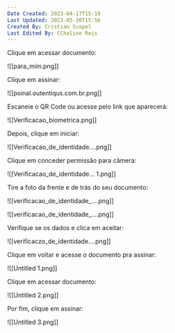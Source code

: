 ```yaml
---
Date Created: 2023-04-17T15:19
Last Updated: 2023-05-30T15:56
Created By: Cristian Scopel
Last Edited By: CChaline Reis
---
```

Clique em acessar documento:

![[para_mim.png]]

Clique em assinar:

![[poinal.outentiqus.com.br.png]]

Escaneie o QR Code ou acesse pelo link que aparecerá:

![[Verificacao_biometrica.png]]

Depois, clique em iniciar:

![[Verificacao_de_identidade....png]]

Clique em conceder permissão para câmera:

![[Verificacao_de_identidade... 1.png]]

Tire a foto da frente e de trás do seu documento:

![[verificacao_de_identidade_....png]]

  

![[verificacao_de_identidade_....png]]

Verifique se os dados e clica em aceitar:

![[verificaczo_de_identidade....png]]

Clique em voltar e acesse o documento pra assinar:

![[Untitled 1.png]]

Clique em acessar documento:

![[Untitled 2.png]]

Por fim, clique em assinar:

![[Untitled 3.png]]

  

  

  

  

  

  

[](https://www.notion.soundefined)